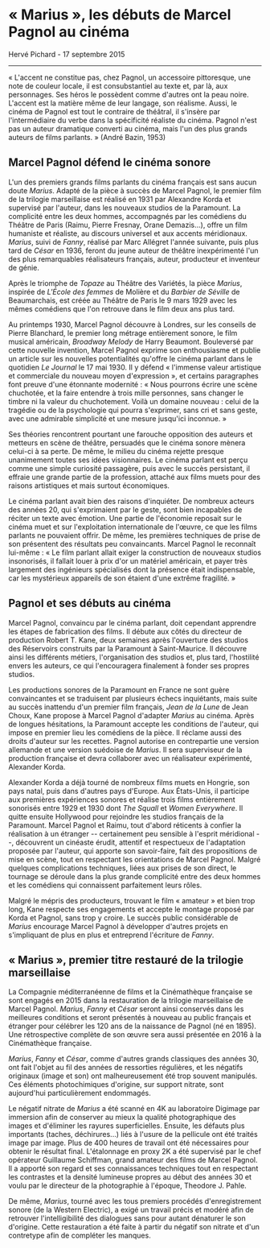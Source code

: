 # « Marius », les débuts de Marcel Pagnol au cinéma

Hervé Pichard - 17 septembre 2015 

---

«&nbsp;L'accent ne constitue pas, chez Pagnol, un accessoire pittoresque, une note de couleur locale, il est consubstantiel au texte et, par là, aux personnages. Ses héros le possèdent comme d'autres ont la peau noire. L'accent est la matière même de leur langage, son réalisme. Aussi, le cinéma de Pagnol est tout le contraire de théâtral, il s'insère par l'intermédiaire du verbe dans la spécificité réaliste du cinéma. Pagnol n'est pas un auteur dramatique converti au cinéma, mais l'un des plus grands auteurs de films parlants.&nbsp;» (André Bazin, 1953)

## Marcel Pagnol défend le cinéma sonore

L'un des premiers grands films parlants du cinéma français est sans aucun doute *Marius*. Adapté de la pièce à succès de Marcel Pagnol, le premier film de la trilogie marseillaise est réalisé en 1931 par Alexandre Korda et supervisé par l'auteur, dans les nouveaux studios de la Paramount. La complicité entre les deux hommes, accompagnés par les comédiens du Théâtre de Paris (Raimu, Pierre Fresnay, Orane Demazis...), offre un film humaniste et réaliste, au discours universel et aux accents méridionaux. *Marius*, suivi de *Fanny*, réalisé par Marc Allégret l'année suivante, puis plus tard de *César* en 1936, feront du jeune auteur de théâtre inexpérimenté l'un des plus remarquables réalisateurs français, auteur, producteur et inventeur de génie.

Après le triomphe de *Topaze* au Théâtre des Variétés, la pièce *Marius*, inspirée de *L'École des femmes* de Molière et du *Barbier de Séville* de Beaumarchais, est créée au Théâtre de Paris le 9 mars 1929 avec les mêmes comédiens que l'on retrouve dans le film deux ans plus tard.

Au printemps 1930, Marcel Pagnol découvre à Londres, sur les conseils de Pierre Blanchard, le premier long métrage entièrement sonore, le film musical américain, *Broadway Melody* de Harry Beaumont. Bouleversé par cette nouvelle invention, Marcel Pagnol exprime son enthousiasme et publie un article sur les nouvelles potentialités qu'offre le cinéma parlant dans le quotidien *Le Journal* le 17 mai 1930. Il y défend «&nbsp;l'immense valeur artistique et commerciale du nouveau moyen d'expression&nbsp;», et certains paragraphes font preuve d'une étonnante modernité&nbsp;: «&nbsp;Nous pourrons écrire une scène chuchotée, et la faire entendre à trois mille personnes, sans changer le timbre ni la valeur du chuchotement. Voilà un domaine nouveau&nbsp;: celui de la tragédie ou de la psychologie qui pourra s'exprimer, sans cri et sans geste, avec une admirable simplicité et une mesure jusqu'ici inconnue.&nbsp;»

Ses théories rencontrent pourtant une farouche opposition des auteurs et metteurs en scène de théâtre, persuadés que le cinéma sonore mènera celui-ci à sa perte. De même, le milieu du cinéma rejette presque unanimement toutes ses idées visionnaires. Le cinéma parlant est perçu comme une simple curiosité passagère, puis avec le succès persistant, il effraie une grande partie de la profession, attaché aux films muets pour des raisons artistiques et mais surtout économiques.

Le cinéma parlant avait bien des raisons d'inquiéter. De nombreux acteurs des années 20, qui s'exprimaient par le geste, sont bien incapables de réciter un texte avec émotion. Une partie de l'économie reposait sur le cinéma muet et sur l'exploitation internationale de l'œuvre, ce que les films parlants ne pouvaient offrir. De même, les premières techniques de prise de son présentent des résultats peu convaincants. Marcel Pagnol le reconnaît lui-même&nbsp;: «&nbsp;Le film parlant allait exiger la construction de nouveaux studios insonorisés, il fallait louer à prix d'or un matériel américain, et payer très largement des ingénieurs spécialisés dont la présence était indispensable, car les mystérieux appareils de son étaient d'une extrême fragilité.&nbsp;»

## Pagnol et ses débuts au cinéma

Marcel Pagnol, convaincu par le cinéma parlant, doit cependant apprendre les étapes de fabrication des films. Il débute aux côtés du directeur de production Robert T. Kane, deux semaines après l'ouverture des studios des Réservoirs construits par la Paramount à Saint-Maurice. Il découvre ainsi les différents métiers, l'organisation des studios et, plus tard, l'hostilité envers les auteurs, ce qui l'encouragera finalement à fonder ses propres studios.

Les productions sonores de la Paramount en France ne sont guère convaincantes et se traduisent par plusieurs échecs inquiétants, mais suite au succès inattendu d'un premier film français, *Jean de la Lune* de Jean Choux, Kane propose à Marcel Pagnol d'adapter *Marius* au cinéma. Après de longues hésitations, la Paramount accepte les conditions de l'auteur, qui impose en premier lieu les comédiens de la pièce. Il réclame aussi des droits d'auteur sur les recettes. Pagnol autorise en contrepartie une version allemande et une version suédoise de *Marius*. Il sera superviseur de la production française et devra collaborer avec un réalisateur expérimenté, Alexander Korda.

Alexander Korda a déjà tourné de nombreux films muets en Hongrie, son pays natal, puis dans d'autres pays d'Europe. Aux États-Unis, il participe aux premières expériences sonores et réalise trois films entièrement sonorisés entre 1929 et 1930 dont *The Squall* et *Women Everywhere*. Il quitte ensuite Hollywood pour rejoindre les studios français de la Paramount. Marcel Pagnol et Raimu, tout d'abord réticents à confier la réalisation à un étranger --&nbsp;certainement peu sensible à l'esprit méridional&nbsp;--, découvrent un cinéaste érudit, attentif et respectueux de l'adaptation proposée par l'auteur, qui apporte son savoir-faire, fait des propositions de mise en scène, tout en respectant les orientations de Marcel Pagnol. Malgré quelques complications techniques, liées aux prises de son direct, le tournage se déroule dans la plus grande complicité entre des deux hommes et les comédiens qui connaissent parfaitement leurs rôles.

Malgré le mépris des producteurs, trouvant le film «&nbsp;amateur&nbsp;» et bien trop long, Kane respecte ses engagements et accepte le montage proposé par Korda et Pagnol, sans trop y croire. Le succès public considérable de *Marius* encourage Marcel Pagnol à développer d'autres projets en s'impliquant de plus en plus et entreprend l'écriture de *Fanny*.

## «&nbsp;Marius&nbsp;», premier titre restauré de la trilogie marseillaise

La Compagnie méditerranéenne de films et la Cinémathèque française se sont engagés en 2015 dans la restauration de la trilogie marseillaise de Marcel Pagnol. *Marius*, *Fanny* et *César* seront ainsi conservés dans les meilleures conditions et seront présentés à nouveau au public français et étranger pour célébrer les 120 ans de la naissance de Pagnol (né en 1895). Une rétrospective complète de son œuvre sera aussi présentée en 2016 à la Cinémathèque française.

*Marius*, *Fanny* et *César*, comme d'autres grands classiques des années 30, ont fait l'objet au fil des années de ressorties régulières, et les négatifs originaux (image et son) ont malheureusement été trop souvent manipulés. Ces éléments photochimiques d'origine, sur support nitrate, sont aujourd'hui particulièrement endommagés.

Le négatif nitrate de *Marius* a été scanné en 4K au laboratoire Digimage par immersion afin de conserver au mieux la qualité photographique des images et d'éliminer les rayures superficielles. Ensuite, les défauts plus importants (taches, déchirures...) liés à l'usure de la pellicule ont été traités image par image. Plus de 400 heures de travail ont été nécessaires pour obtenir le résultat final. L'étalonnage en proxy 2K a été supervisé par le chef opérateur Guillaume Schiffman, grand amateur des films de Marcel Pagnol. Il a apporté son regard et ses connaissances techniques tout en respectant les contrastes et la densité lumineuse propres au début des années 30 et voulu par le directeur de la photographie à l'époque, Theodore J. Pahle.

De même, *Marius*, tourné avec les tous premiers procédés d'enregistrement sonore (de la Western Electric), a exigé un travail précis et modéré afin de retrouver l'intelligibilité des dialogues sans pour autant dénaturer le son d'origine. Cette restauration a été faite à partir du négatif son nitrate et d'un contretype afin de compléter les manques.